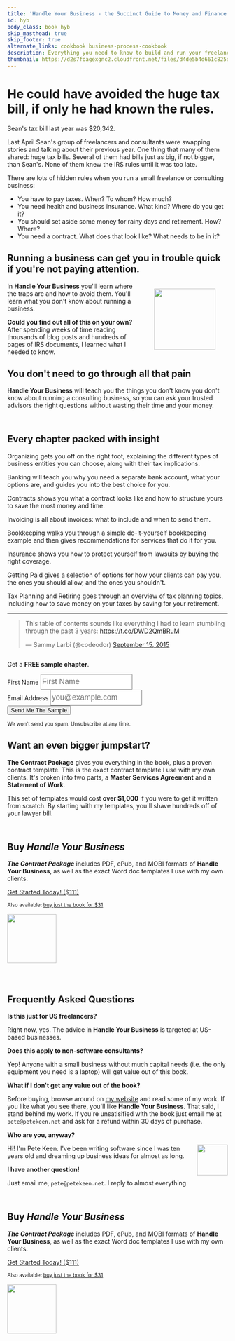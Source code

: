 ```yaml
---
title: 'Handle Your Business - the Succinct Guide to Money and Finance for the Self-Employed'
id: hyb
body_class: book hyb
skip_masthead: true
skip_footer: true
alternate_links: cookbook business-process-cookbook
description: Everything you need to know to build and run your freelancing business.
thumbnail: https://d2s7foagexgnc2.cloudfront.net/files/d4de5b4d661c825d65d3/hyb_cover_3d_no_shadow.png
---
```


# He could have avoided the huge tax bill, if only he had known the rules.

Sean's tax bill last year was $20,342.

Last April Sean's group of freelancers and consultants were swapping stories and talking about their previous year.
One thing that many of them shared: huge tax bills. Several of them had bills just as big, if not bigger, than Sean's.
None of them knew the IRS rules until it was too late.

There are lots of hidden rules when you run a small freelance or consulting business:

* You have to pay taxes. When? To whom? How much?
* You need health and business insurance. What kind? Where do you get it?
* You should set aside some money for rainy days and retirement. How? Where?
* You need a contract. What does that look like? What needs to be in it?

## Running a business can get you in trouble quick if you're not paying attention.

<div style="float: right; clear: both; margin-left: 3em; margin-right: 2em; margin-top: 1em">
  <img src="https://d2s7foagexgnc2.cloudfront.net/files/d4de5b4d661c825d65d3/hyb_cover_3d_no_shadow.png" style="width: 10em;"></img>
</div>


In **Handle Your Business** you'll learn where the traps are and how to avoid them. You'll learn what you don't know about running a business.

**Could you find out all of this on your own?** After spending weeks of time reading thousands of blog posts and hundreds of pages of IRS documents, I learned what I needed to know.

## You don't need to go through all that pain

**Handle Your Business** will teach you the things you don't know you don't know about running a consulting business, so you can ask your trusted advisors the right questions without wasting their time and your money.

<div class="well" style="margin-top: 4em;">

<h2>Every chapter packed with insight</h2>

<p><span class="chapter-title">Organizing</strong></span> gets you off on the right foot, explaining the different types of business entities you can choose, along with their tax implications.
<p><span class="chapter-title">Banking</strong></span> will teach you why you need a separate bank account, what your options are, and guides you into the best choice for you.
<p><span class="chapter-title">Contracts</strong></span> shows you what a contract looks like and how to structure yours to save the most money and time.
<p><span class="chapter-title">Invoicing</strong></span> is all about invoices: what to include and when to send them.
<p><span class="chapter-title">Bookkeeping</strong></span> walks you through a simple do-it-yourself bookkeeping example and then gives recommendations for services that do it for you.
<p><span class="chapter-title">Insurance</strong></span> shows you how to protect yourself from lawsuits by buying the right coverage.
<p><span class="chapter-title">Getting Paid</strong></span> gives a selection of options for how your clients can pay you, the ones you should allow, and the ones you shouldn't.
<p><span class="chapter-title">Tax Planning and Retiring</strong></span> goes through an overview of tax planning topics, including how to save money on your taxes by saving for your retirement.

</div>

<hr>

<div style="margin-left: auto; margin-right: auto; width: 500px; margin-bottom: 2em">

<blockquote class="twitter-tweet" data-cards="hidden" lang="en"><p lang="en" dir="ltr">This table of contents sounds like everything I had to learn stumbling through the past 3 years: <a href="https://t.co/DWD2QmBRuM">https://t.co/DWD2QmBRuM</a></p>&mdash; Sammy Larbi (@codeodor) <a href="https://twitter.com/codeodor/status/643870903030390784">September 15, 2015</a></blockquote>
<script async src="//platform.twitter.com/widgets.js" charset="utf-8"></script>
</div>

<div class="well">
<div class="center">
  <p>Get a <strong>FREE sample chapter</strong>.</p>
  <form action="https://www.getdrip.com/forms/8653666/submissions" method="POST" role="form" class="form-inline" style="margin-top: 0.5em;" data-drip-embedded-form="8653666">
    <div class="form-group">
      <label class="sr-only" for="first-name">First Name</label>
      <input id="first-name" type="text" class="sans" style="font-size: 17.5px; height: 36px; width: 12em; line-height: 22px;" name="fields[name]" placeholder="First Name"></input>
    </div>
    <div class="form-group">
      <label class="sr-only" for="email-address">Email Address</label>
      <input id="email-address" type="email" class="sans" style="font-size: 17.5px; height: 36px; width: 12em; line-height: 22px;" name="fields[email]" placeholder="you@example.com"></input>
    </div>
    <input class="btn btn-warning btn-large" type="submit" value="Send Me The Sample" />
  </form>
  <small>We won't send you spam. Unsubscribe at any time.</small>
</div>
</div>

## Want an even bigger jumpstart?

**The Contract Package** gives you everything in the book, plus a proven contract template. This is the exact contract template I use with my own clients. It's broken into two parts, a **Master Services Agreement** and a **Statement of Work**.

This set of templates would cost **over $1,000** if you were to get it written from scratch. By starting with my templates, you'll shave hundreds off of your lawyer bill.

<div class="well" style="margin-top: 4em; margin-bottom: 4em;">
  <div class="row">
    <div class="col-sm-12">
      <h2>Buy <em>Handle Your Business</em></h2>
    </div>
    <div class="col-sm-8">
    <p><strong><em>The Contract Package</em></strong> includes PDF, ePub, and MOBI formats of <strong>Handle Your Business</strong>, as well as the exact Word doc templates I use with my own clients.</p>
      <p><a href="https://gumroad.com/l/xqmZ?wanted=true" class="btn btn-lg btn-success" style="width: 100%">Get Started Today! ($111) </a></p>
      <p><small>Also available: <a href="https://gumroad.com/l/topA?wanted=true">buy just the book for $31</a></small></p>
    </div>
    <div class="col-sm-4 center">
      <a href="https://gumroad.com/l/xqmZ?wanted=true"><img src="https://d2s7foagexgnc2.cloudfront.net/files/d4de5b4d661c825d65d3/hyb_cover_3d_no_shadow.png" style="width: 8em; margin-bottom: 1em"></img></a>
    </div>
  </div>
</div>

## Frequently Asked Questions

**Is this just for US freelancers?**

Right now, yes. The advice in **Handle Your Business** is targeted at US-based businesses.

**Does this apply to non-software consultants?**

Yep! Anyone with a small business without much capital needs (i.e. the only equipment you need is a laptop) will get value out of this book.

**What if I don't get any value out of the book?**

Before buying, browse around on <a href="https://www.petekeen.net">my website</a> and read some of my work. If you like what you see there, you'll like **Handle Your Business**. That said, I stand behind my work. If you're unsatisified with the book just email me at `pete@petekeen.net` and ask for a refund within 30 days of purchase.

**Who are you, anyway?**

<img src="https://d2s7foagexgnc2.cloudfront.net/files/afe3b485fe17d72e13bd/me.png" class="thumbnail" style="width: 5em; float: right; clear: both">

Hi! I'm Pete Keen. I've been writing software since I was ten years old and dreaming up business ideas for almost as long.

**I have another question!**

Just email me, `pete@petekeen.net`. I reply to almost everything.

<div class="well" style="margin-top: 4em; margin-bottom: 4em;">
  <div class="row">
    <div class="col-sm-12">
      <h2>Buy <em>Handle Your Business</em></h2>
    </div>
    <div class="col-sm-8">
    <p><strong><em>The Contract Package</em></strong> includes PDF, ePub, and MOBI formats of <strong>Handle Your Business</strong>, as well as the exact Word doc templates I use with my own clients.</p>
      <p><a href="https://gumroad.com/l/xqmZ?wanted=true" class="btn btn-lg btn-success" style="width: 100%">Get Started Today! ($111) </a></p>
      <p><small>Also available: <a href="https://gumroad.com/l/topA?wanted=true">buy just the book for $31</a></small></p>
    </div>
    <div class="col-sm-4 center">
      <a href="https://gumroad.com/l/xqmZ?wanted=true"><img src="https://d2s7foagexgnc2.cloudfront.net/files/d4de5b4d661c825d65d3/hyb_cover_3d_no_shadow.png" style="width: 8em; margin-bottom: 1em"></img></a>
    </div>
  </div>
</div>
